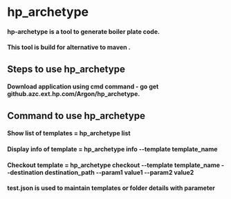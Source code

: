 # hp_archetype

#### hp-archetype is a tool to generate boiler plate code.
#### This tool is build for alternative to maven .

##  Steps to use hp_archetype

#### Download application using cmd command - go get github.azc.ext.hp.com/Argon/hp_archetype.

## Command to use hp_archetype 
#### Show list of templates =  hp_archetype list 
#### Display info of template = hp_archetype info --template template_name
#### Checkout template = hp_archetype checkout --template template_name --destination destination_path --param1 value1 --param2 value2 

#### test.json is used to maintain templates or folder details with parameter 
